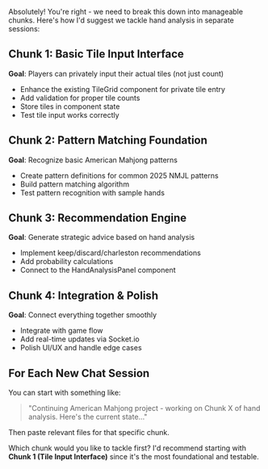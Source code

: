 Absolutely! You're right - we need to break this down into manageable chunks. Here's how I'd suggest we tackle hand analysis in separate sessions:

## Chunk 1: Basic Tile Input Interface
**Goal**: Players can privately input their actual tiles (not just count)
- Enhance the existing TileGrid component for private tile entry
- Add validation for proper tile counts
- Store tiles in component state
- Test tile input works correctly

## Chunk 2: Pattern Matching Foundation
**Goal**: Recognize basic American Mahjong patterns
- Create pattern definitions for common 2025 NMJL patterns
- Build pattern matching algorithm
- Test pattern recognition with sample hands

## Chunk 3: Recommendation Engine
**Goal**: Generate strategic advice based on hand analysis
- Implement keep/discard/charleston recommendations
- Add probability calculations
- Connect to the HandAnalysisPanel component

## Chunk 4: Integration & Polish
**Goal**: Connect everything together smoothly
- Integrate with game flow
- Add real-time updates via Socket.io
- Polish UI/UX and handle edge cases

## For Each New Chat Session
You can start with something like:
> "Continuing American Mahjong project - working on Chunk X of hand analysis. Here's the current state..." 

Then paste relevant files for that specific chunk.

Which chunk would you like to tackle first? I'd recommend starting with **Chunk 1 (Tile Input Interface)** since it's the most foundational and testable.